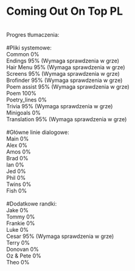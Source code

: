 # Coming Out On Top PL
<br/>
Progres tłumaczenia:<br/>
<br/>
#Pliki systemowe:<br/>
Common 0%<br/>
Endings 95% (Wymaga sprawdzenia w grze)<br/>
Hair Menu 95% (Wymaga sprawdzenia w grze)<br/>
Screens 95% (Wymaga sprawdzenia w grze)<br/>
Brofinder 95% (Wymaga sprawdzenia w grze)<br/>
Poem assist 95% (Wymaga sprawdzenia w grze)<br/>
Poem 100%<br/>
Poetry_lines 0%<br/>
Trivia 95% (Wymaga sprawdzenia w grze)<br/>
Minigoals 0%<br/>
Translation 95% (Wymaga sprawdzenia w grze)<br />
<br/>
#Główne linie dialogowe:<br/>
Main 0%<br/>
Alex 0%<br/>
Amos 0%<br/>
Brad 0%<br/>
Ian 0%<br/>
Jed 0%<br/>
Phil 0%<br/>
Twins 0%<br/>
Fish 0%<br/>
<br/>
#Dodatkowe randki:<br/>
Jake 0%<br/>
Tommy 0%<br/>
Frankie 0%<br/>
Luke 0%<br/>
Cesar 95% (Wymaga sprawdzenia w grze)<br/>
Terry 0%<br/>
Donovan 0%<br/>
Oz & Pete 0%<br/>
Theo 0%<br/>
